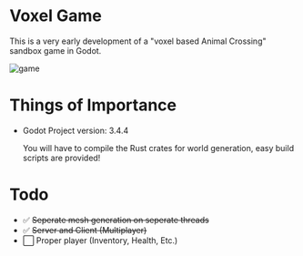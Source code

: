 # Voxel Game
This is a very early development of a "voxel based Animal Crossing" sandbox game in Godot.

![game](https://user-images.githubusercontent.com/42105283/164111917-8e5a0663-3d5a-431d-b551-37a4cbf5d352.png)

# Things of Importance
- Godot Project version: 3.4.4

  You will have to compile the Rust crates for world generation, easy build scripts are provided!

# Todo
- ✅ ~~Seperate mesh generation on seperate threads~~
- ✅ ~~Server and Client (Multiplayer)~~
- ⬜ Proper player (Inventory, Health, Etc.)
